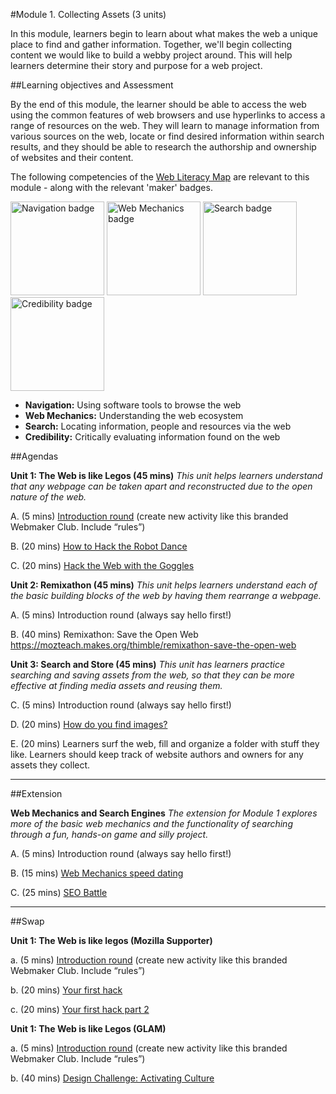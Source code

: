 #Module 1. Collecting Assets (3 units)

In this module, learners begin to learn about what makes the web a unique place to find and gather information. Together, we'll begin collecting content we would like to build a webby project around. This will help learners determine their story and purpose for a web project.

##Learning objectives and Assessment

By the end of this module, the learner should be able to access the web using the common features of web browsers and use hyperlinks to access a range of resources on the web. They will learn to manage information from various sources on the web, locate or find desired information within search results, and they should be able to research the authorship and ownership of websites and their content.

The following competencies of the [Web Literacy Map](https://webmaker.org/resources) are relevant to this module - along with the relevant 'maker' badges.

<a href="https://webmaker.org/badges/navigation-maker"><img src="https://badgekit-mozilla.mofoprod.net/images/badge/344" alt="Navigation badge" width="150px"></a>
<a href="https://webmaker.org/badges/web-mechanics-maker"><img src="https://badgekit-mozilla.mofoprod.net/images/badge/389" alt="Web Mechanics badge" width="150px"></a>
<a href="https://webmaker.org/badges/search-maker"><img src="https://badgekit-mozilla.mofoprod.net/images/badge/942" alt="Search badge" width="150px"></a>
<a href="https://etherpad.mozilla.org/weblit-competency-credibility"><img src="https://badgekit-mozilla.mofoprod.net/images/badge/943" alt="Credibility badge" width="150px"></a>

* **Navigation:** Using software tools to browse the web
* **Web Mechanics:** Understanding the web ecosystem
* **Search:** Locating information, people and resources via the web
* **Credibility:** Critically evaluating information found on the web

##Agendas


**Unit 1: The Web is like Legos (45 mins)** *This unit helps learners understand that any webpage can be taken apart and reconstructed due to the open nature of the web.*

A. (5 mins) [Introduction round](https://laura.makes.org/thimble/introductions-and-setup) (create new activity like this branded Webmaker Club. Include “rules”)
 
B. (20 mins) [How to Hack the Robot Dance](https://mozteach.makes.org/thimble/how-to-hack-the-robot-dance)

C. (20 mins) [Hack the Web with the Goggles](https://mozteach.makes.org/thimble/hack-the-web-with-the-goggles)


**Unit 2: Remixathon (45 mins)** *This unit helps learners understand each of the basic building blocks of the web by having them rearrange a webpage.*

A. (5 mins) Introduction round (always say hello first!)

B. (40 mins) Remixathon: Save the Open Web https://mozteach.makes.org/thimble/remixathon-save-the-open-web

**Unit 3: Search and Store (45 mins)** *This unit has learners practice searching and saving assets from the web, so that they can be more effective at finding media assets and reusing them.*

C. (5 mins) Introduction round (always say hello first!)

D. (20 mins) [How do you find images?](https://cogdog.makes.org/thimble/LTE4OTY5Mzk1MjA=/image-finding-discussion-activity)

E. (20 mins) Learners surf the web, fill and organize a folder with stuff they like. Learners should keep track of website authors and owners for any assets they collect.

-----

##Extension 


**Web Mechanics and Search Engines** *The extension for Module 1 explores more of the basic web mechanics and the functionality of searching through a fun, hands-on game and silly project.*

A. (5 mins) Introduction round (always say hello first!)

B. (15 mins) [Web Mechanics speed dating](https://juliahivenyc.makes.org/thimble/MTgwOTQ0ODk2/web-mechanics-speed-dating)

C. (25 mins) [SEO Battle](https://katermouse.makes.org/thimble/MjUyOTAzNjgw/seo-battle)

-----

##Swap


**Unit 1: The Web is like legos (Mozilla Supporter)**

a. (5 mins) [Introduction round](https://laura.makes.org/thimble/introductions-and-setup ) (create new activity like this branded Webmaker Club. Include “rules”)

b. (20 mins) [Your first hack](https://tbx.makes.org/thimble/your-first-hack)

c. (20 mins) [Your first hack part 2](https://tbx.makes.org/thimble/maker-party-your-first-hack-pt-2)

**Unit 1: The Web is like Legos (GLAM)**

a. (5 mins) [Introduction round](https://laura.makes.org/thimble/introductions-and-setup ) (create new activity like this branded Webmaker Club. Include “rules”)

b. (40 mins) [Design Challenge: Activating Culture](https://keyboardkat.makes.org/thimble/design-challenge-activate-culture)
